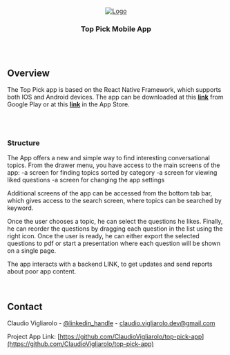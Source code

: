 <br />
<p align="center">
  <a href="https://github.com/ClaudioVigliarolo/top-pick-backend">
    <img src="https://i.ibb.co/9rcHG4t/image.png" alt="Logo">
  </a>

  <h3 align="center">Top Pick Mobile App</h3>

<!-- USAGE EXAMPLES -->
<br />
<br />

## Overview

The Top Pick app is based on the React Native Framework, which supports both IOS and Android devices. The app can be downloaded at this <a href="https://play.google.com/store?hl=it&gl=US"><strong>link</strong></a> from Google Play or at this <a href="https://play.google.com/store?hl=it&gl=US"><strong>link</strong></a> in the App Store.

<br />
<br />

### Structure

The App offers a new and simple way to find interesting conversational topics. From the drawer menu, you have access to the main screens of the app:
-a screen for finding topics sorted by category
-a screen for viewing liked questions
-a screen for changing the app settings

Additional screens of the app can be accessed from the bottom tab bar, which gives access to the search screen, where topics can be searched by keyword.

Once the user chooses a topic, he can select the questions he likes.
Finally, he can reorder the questions by dragging each question in the list using the right icon.
Once the user is ready, he can either export the selected questions to pdf or start a presentation where each question will be shown on a single page.

The app interacts with a backend LINK, to get updates and send reports about poor app content.

<br />

## Contact

Claudio Vigliarolo - [@linkedin_handle](https://www.linkedin.com/in/claudio-vigliarolo/) - claudio.vigliarolo.dev@gmail.com

Project App Link: [https://github.com/ClaudioVigliarolo/top-pick-app](https://github.com/ClaudioVigliarolo/top-pick-app)
